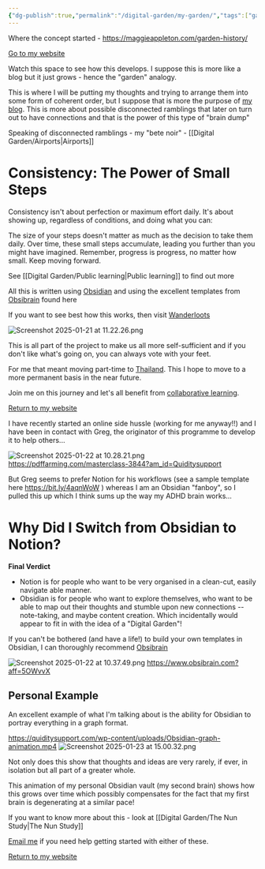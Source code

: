```yaml
---
{"dg-publish":true,"permalink":"/digital-garden/my-garden/","tags":["gardenEntry"]}
---
```


Where the concept started - https://maggieappleton.com/garden-history/

[Go to my website](https://quiditysupport.com/about)

Watch this space to see how this develops. I suppose this is more like a blog but it just grows - hence the "garden" analogy.

This is where I will be putting my thoughts and trying to arrange them into some form of coherent order, but I suppose that is more the purpose of [my blog](https://quiditysupport.com/blogs/). This is more about possible disconnected ramblings that later on turn out to have connections and that is the power of this type of "brain dump"

Speaking of disconnected ramblings - my "bete noir" - [[Digital Garden/Airports\|Airports]]

# Consistency: The Power of Small Steps

Consistency isn't about perfection or maximum effort daily. It's about showing up, regardless of conditions, and doing what you can:  
	
The size of your steps doesn't matter as much as the decision to take them daily. Over time, these small steps accumulate, leading you further than you might have imagined. Remember, progress is progress, no matter how small. Keep moving forward.

See [[Digital Garden/Public learning\|Public learning]] to find out more

All this is written using [Obsidian](https://obsidian.md/) and using the excellent templates from [Obsibrain](https://www.obsibrain.com/?aff=5OWvvX) found here

If you want to see best how this works, then visit [Wanderloots](https://wanderloots.xyz/)

![Screenshot 2025-01-21 at 11.22.26.png](/img/user/assets/Screenshot%202025-01-21%20at%2011.22.26.png)

This is all part of the project to make us all more self-sufficient and if you don't like what's going on, you can always vote with your feet.

For me that meant moving part-time to [Thailand](https://quiditysupport.com/design-a-life/). This I hope to move to a more permanent basis in the near future.

Join me on this journey and let's all benefit from [collaborative learning](https://www.sciencedirect.com/science/article/pii/S1877042811030205).

[Return to my website](https://quiditysupport.com/about)

I have recently started an online side hussle (working for me anyway!!) and I have been in contact with Greg, the originator of this programme to develop it to help others...

![Screenshot 2025-01-22 at 10.28.21.png](/img/user/assets/Screenshot%202025-01-22%20at%2010.28.21.png)
https://pdffarming.com/masterclass-3844?am_id=Quiditysupport

But Greg seems to prefer Notion for his workflows (see a sample template here https://bit.ly/4aqnWoW ) whereas I am an Obsidian "fanboy", so I pulled this up which I think sums up the way my ADHD brain works...

# Why Did I Switch from Obsidian to Notion?

**Final Verdict**

- Notion is for people who want to be very organised in a clean-cut, easily navigate able manner.
- Obsidian is for people who want to explore themselves, who want to be able to map out their thoughts and stumble upon new connections -- note-taking, and maybe content creation.
Which incidentally would appear to fit in with the idea of a "Digital Garden"!

If you can't be bothered (and have a life!) to build your own templates in Obsidian, I can thoroughly recommend [Obsibrain](https://www.obsibrain.com/?aff=5OWvvX)

![Screenshot 2025-01-22 at 10.37.49.png](/img/user/assets/Screenshot%202025-01-22%20at%2010.37.49.png)
https://www.obsibrain.com?aff=5OWvvX

## Personal Example

An excellent example of what I'm talking about is the ability for Obsidian to portray everything in a graph format.

https://quiditysupport.com/wp-content/uploads/Obsidian-graph-animation.mp4
![Screenshot 2025-01-23 at 15.00.32.png](/img/user/assets/Screenshot%202025-01-23%20at%2015.00.32.png)

Not only does this show that thoughts and ideas are very rarely, if ever, in isolation but all part of a greater whole.

This animation of my personal Obsidian vault (my second brain) shows how this grows over time which possibly compensates for the fact that my first brain is degenerating at a similar pace!

If you want to know more about this - look at [[Digital Garden/The Nun Study\|The Nun Study]]

[Email me](mailto:chris@quiditysupport.com) if you need help getting started with either of these.

[Return to my website](https://quiditysupport.com/about)

